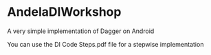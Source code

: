 # AndelaDIWorkshop
A very simple implementation of Dagger on Android

You can use the DI Code Steps.pdf file for a stepwise implementation
